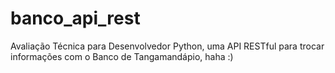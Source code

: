 # banco_api_rest
Avaliação Técnica para Desenvolvedor Python, uma API RESTful para trocar informações com o Banco de Tangamandápio, haha :)
